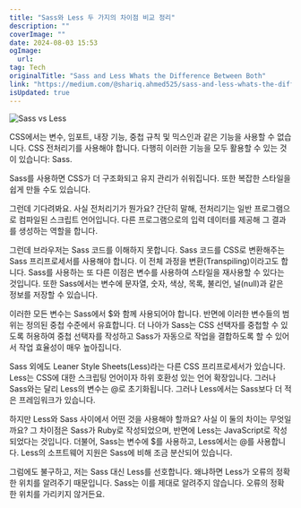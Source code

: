 ```yaml
---
title: "Sass와 Less 두 가지의 차이점 비교 정리"
description: ""
coverImage: ""
date: 2024-08-03 15:53
ogImage: 
  url: 
tag: Tech
originalTitle: "Sass and Less Whats the Difference Between Both"
link: "https://medium.com/@shariq.ahmed525/sass-and-less-whats-the-difference-between-both-6b77f9aeca4a"
isUpdated: true
---
```






![Sass vs Less](/assets/img/Sass-and-Less:-What’s-the-Difference-Between-Both_0.png)

CSS에서는 변수, 임포트, 내장 기능, 중첩 규칙 및 믹스인과 같은 기능을 사용할 수 없습니다. CSS 전처리기를 사용해야 합니다. 다행히 이러한 기능을 모두 활용할 수 있는 것이 있습니다: Sass.

Sass를 사용하면 CSS가 더 구조화되고 유지 관리가 쉬워집니다. 또한 복잡한 스타일을 쉽게 만들 수도 있습니다.

그런데 기다려봐요. 사실 전처리기가 뭔가요? 간단히 말해, 전처리기는 일반 프로그램으로 컴파일된 스크립트 언어입니다. 다른 프로그램으로의 입력 데이터를 제공해 그 결과를 생성하는 역할을 합니다.

<div class="content-ad"></div>

그런데 브라우저는 Sass 코드를 이해하지 못합니다. Sass 코드를 CSS로 변환해주는 Sass 프리프로세서를 사용해야 합니다. 이 전체 과정을 변환(Transpiling)이라고도 합니다. Sass를 사용하는 또 다른 이점은 변수를 사용하여 스타일을 재사용할 수 있다는 것입니다. 또한 Sass에서는 변수에 문자열, 숫자, 색상, 목록, 불리언, 널(null)과 같은 정보를 저장할 수 있습니다.

이러한 모든 변수는 Sass에서 $와 함께 사용되어야 합니다. 반면에 이러한 변수들의 범위는 정의된 중첩 수준에서 유효합니다. 더 나아가 Sass는 CSS 선택자를 중첩할 수 있도록 허용하여 중첩 선택자를 작성하고 Sass가 자동으로 작업을 결합하도록 할 수 있어서 작업 효율성이 매우 높아집니다.

Sass 외에도 Leaner Style Sheets(Less)라는 다른 CSS 프리프로세서가 있습니다. Less는 CSS에 대한 스크립팅 언어이자 하위 호환성 있는 언어 확장입니다. 그러나 Sass와는 달리 Less의 변수는 @로 초기화됩니다. 그러나 Less에서는 Sass보다 더 적은 프레임워크가 있습니다.

<div class="content-ad"></div>

하지만 Less와 Sass 사이에서 어떤 것을 사용해야 할까요? 사실 이 둘의 차이는 무엇일까요? 그 차이점은 Sass가 Ruby로 작성되었으며, 반면에 Less는 JavaScript로 작성되었다는 것입니다. 더불어, Sass는 변수에 $를 사용하고, Less에서는 @를 사용합니다. Less의 소프트웨어 지원은 Sass에 비해 조금 분산되어 있습니다.

그럼에도 불구하고, 저는 Sass 대신 Less를 선호합니다. 왜냐하면 Less가 오류의 정확한 위치를 알려주기 때문입니다. Sass는 이를 제대로 알려주지 않습니다. 오류의 정확한 위치를 가리키지 않거든요.
